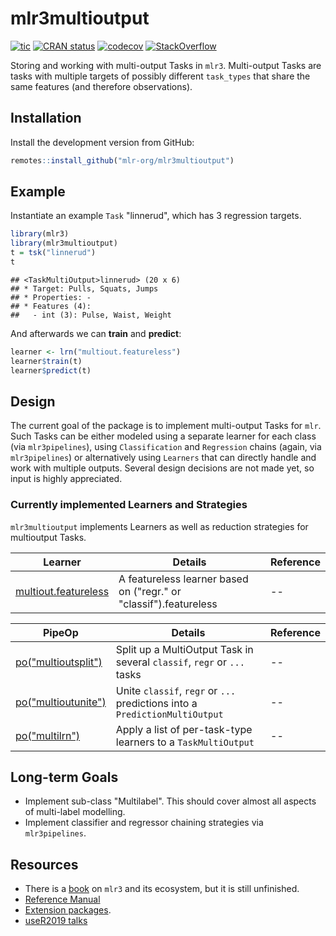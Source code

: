 # mlr3multioutput

<!-- badges: start -->
[![tic](https://github.com/mlr-org/mlr3multioutput/workflows/tic/badge.svg?branch=master)](https://github.com/mlr-org/mlr3multioutput/actions)
[![CRAN status](https://www.r-pkg.org/badges/version/mlr3multioutput)](https://CRAN.R-project.org/package=mlr3multioutput)
[![codecov](https://codecov.io/gh/mlr-org/mlr3multioutput/branch/master/graph/badge.svg)](https://codecov.io/gh/mlr-org/mlr3multioutput)
[![StackOverflow](https://img.shields.io/badge/stackoverflow-mlr3-orange.svg)](https://stackoverflow.com/questions/tagged/mlr3)
<!-- badges: end -->

Storing and working with multi-output Tasks in `mlr3`.
Multi-output Tasks are tasks with multiple targets of possibly different `task_types` that share the same features (and therefore observations).

## Installation

Install the development version from GitHub:

```r
remotes::install_github("mlr-org/mlr3multioutput")
```

## Example

Instantiate an example `Task` "linnerud", which has 3 regression targets.

```r
library(mlr3)
library(mlr3multioutput)
t = tsk("linnerud")
t
```

    ## <TaskMultiOutput>linnerud> (20 x 6)
    ## * Target: Pulls, Squats, Jumps
    ## * Properties: -
    ## * Features (4):
    ##   - int (3): Pulse, Waist, Weight

And afterwards we can **train** and **predict**:

```r
learner <- lrn("multiout.featureless")
learner$train(t)
learner$predict(t)
```

## Design

The current goal of the package is to implement multi-output Tasks for
`mlr`. Such Tasks can be either modeled using a separate learner for each class (via `mlr3pipelines`), using `Classification` and `Regression` chains (again, via ` mlr3pipelines`) or alternatively using `Learners` that can directly handle and work with multiple outputs.
Several design decisions are not made yet, so input is highly appreciated.

### Currently implemented Learners and Strategies

`mlr3multioutput` implements Learners as well as reduction strategies for multioutput Tasks.

| Learner | Details | Reference |
|---|---|---|
| [multiout.featureless]()   | A featureless learner based on ("regr." or "classif").featureless | --  |


| PipeOp |Details | Reference |
|---|---|---|
| [po("multioutsplit")]()   | Split up a MultiOutput Task in several `classif`, `regr` or `...` tasks | --  |
| [po("multioutunite")]()   | Unite `classif`, `regr` or `...` predictions into a `PredictionMultiOutput` | --  |
| [po("multilrn")]()        | Apply a list of per-task-type learners to a `TaskMultiOutput` | --  |


## Long-term Goals

- Implement sub-class "Multilabel". This should cover almost all aspects of multi-label modelling.
- Implement classifier and regressor chaining strategies via `mlr3pipelines`.

## Resources

* There is a [book](https://mlr3book.mlr-org.com/) on `mlr3` and its ecosystem, but it is still unfinished.
* [Reference Manual](https://mlr3.mlr-org.com/reference/)
* [Extension packages](https://github.com/mlr-org/mlr3/wiki/Extension-Packages).
* [useR2019 talks](https://github.com/mlr-org/mlr-outreach/tree/master/2019_useR)
